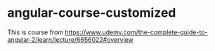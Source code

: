 # angular-course-customized
This is course from https://www.udemy.com/the-complete-guide-to-angular-2/learn/lecture/6656022#overview

